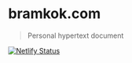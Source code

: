 # bramkok.com

> Personal hypertext document

[![Netlify Status](https://api.netlify.com/api/v1/badges/a695038b-62d9-4a00-ad0a-85c2b803b3ec/deploy-status)](https://app.netlify.com/sites/bramkok/deploys)

